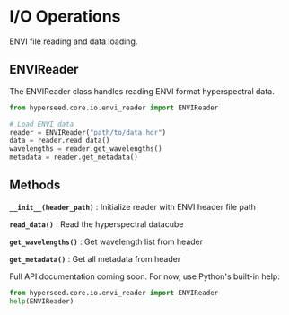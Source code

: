 # I/O Operations

ENVI file reading and data loading.

## ENVIReader

The ENVIReader class handles reading ENVI format hyperspectral data.

```python
from hyperseed.core.io.envi_reader import ENVIReader

# Load ENVI data
reader = ENVIReader("path/to/data.hdr")
data = reader.read_data()
wavelengths = reader.get_wavelengths()
metadata = reader.get_metadata()
```

## Methods

**`__init__(header_path)`**
: Initialize reader with ENVI header file path

**`read_data()`**
: Read the hyperspectral datacube

**`get_wavelengths()`**
: Get wavelength list from header

**`get_metadata()`**
: Get all metadata from header

Full API documentation coming soon. For now, use Python's built-in help:

```python
from hyperseed.core.io.envi_reader import ENVIReader
help(ENVIReader)
```
